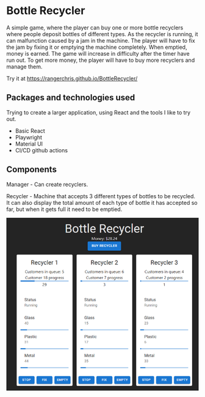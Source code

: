 # Bottle Recycler

A simple game, where the player can buy one or more bottle recyclers where people deposit bottles of different types. As the recycler is running, it can malfunction caused by a jam in the machine.
The player will have to fix the jam by fixing it or emptying the machine completely. When emptied, money is earned.
The game will increase in difficulty after the timer have run out. To get more money, the player will have to buy more recyclers and manage them.

Try it at <https://rangerchris.github.io/BottleRecycler/>

## Packages and technologies used

Trying to create a larger application, using React and the tools I like to try out.

- Basic React
- Playwright
- Material UI
- CI/CD github actions

## Components

Manager - Can create recyclers.

Recycler - Machine that accepts 3 different types of bottles to be recycled. It can also display the total amount of each type of bottle it has accepted so far, but when it gets full it need to be emptied.

![Screenshot](./doc/image.png)
